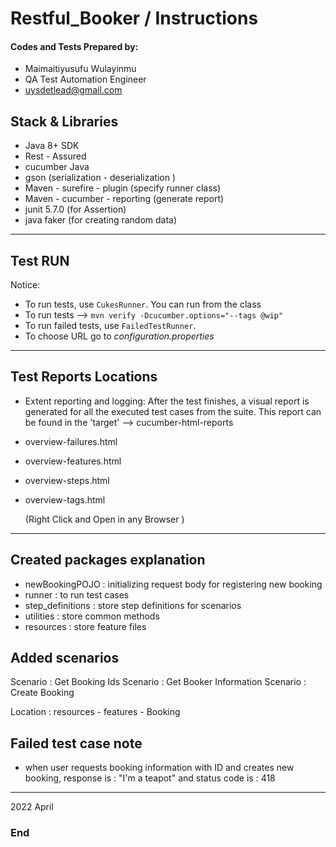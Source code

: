 # Restful_Booker / Instructions



#### Codes and Tests Prepared by:

* Maimaitiyusufu Wulayinmu
* QA Test Automation Engineer
* uysdetlead@gmail.com



## Stack & Libraries

- Java 8+ SDK
- Rest - Assured
- cucumber Java
- gson  (serialization - deserialization )
- Maven - surefire - plugin    (specify runner class)
- Maven - cucumber - reporting (generate report)
- junit 5.7.0 (for Assertion)
- java faker (for creating random data)


------------
## Test RUN

Notice:

- To run  tests, use `CukesRunner`. You can run from the class
- To run tests --> `mvn verify -Dcucumber.options="--tags @wip" `
- To run failed tests, use `FailedTestRunner`.
- To choose URL go to *configuration.properties*


------------

## Test Reports Locations
- Extent reporting and logging: After the test finishes, a visual report is generated for all the executed test cases from the suite. This report can be found in the 'target' --> cucumber-html-reports                                  
- overview-failures.html
- overview-features.html
- overview-steps.html
- overview-tags.html
  
  (Right Click and Open in any Browser )




-----------------------------
## Created packages explanation 
- newBookingPOJO : initializing request body for registering new booking
- runner : to run test cases
- step_definitions : store step definitions for scenarios 
- utilities : store common methods 
- resources : store feature files 

## Added scenarios
Scenario : Get Booking Ids
Scenario : Get Booker Information
Scenario : Create Booking

Location : resources - features - Booking


## Failed test case note
- when user requests booking information with ID and creates new booking, response is : "I'm a teapot" and status code is : 418


-----------------------------
2022 April

### End

